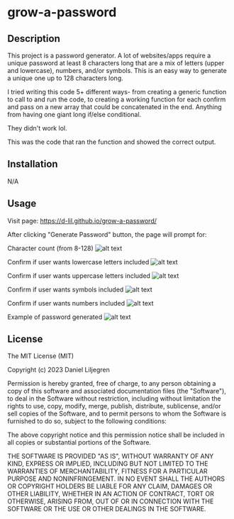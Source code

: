 # grow-a-password

## Description

This project is a password generator. A lot of websites/apps require a unique password at least 8 characters long that are a mix of letters (upper and lowercase), numbers, and/or symbols. This is an easy way to generate a unique one up to 128 characters long.

I tried writing this code 5+ different ways- from creating a generic function to call to and run the code, to creating a working function for each confirm and pass on a new array that could be concatenated in the end. Anything from having one giant long if/else conditional.

They didn't work lol.

This was the code that ran the function and showed the correct output.

## Installation

N/A

## Usage

Visit page:
https://d-lil.github.io/grow-a-password/

After clicking "Generate Password" button, the page will prompt for:

Character count (from 8-128)
![alt text](./assets/images/ss.png "Screenshot of character count prompt")

Confirm if user wants lowercase letters included
![alt text](./assets/images/ss1.png "Screenshot of confirm lowercase letters")

Confirm if user wants uppercase letters included
![alt text](./assets/images/ss2.png "Screenshot of confirm uppercase letters")

Confirm if user wants symbols included
![alt text](./assets/images/ss3.png "Screenshot of confirm symbols")

Confirm if user wants numbers included
![alt text](./assets/images/ss4.png "Screenshot of confirm numbers")

Example of password generated
![alt text](./assets/images/ss5.png "Screenshot of example of final password generated")

## License

The MIT License (MIT)

Copyright (c) 2023 Daniel Liljegren

Permission is hereby granted, free of charge, to any person obtaining a copy of this software and associated documentation files (the "Software"), to deal in the Software without restriction, including without limitation the rights to use, copy, modify, merge, publish, distribute, sublicense, and/or sell copies of the Software, and to permit persons to whom the Software is furnished to do so, subject to the following conditions:

The above copyright notice and this permission notice shall be included in all copies or substantial portions of the Software.

THE SOFTWARE IS PROVIDED "AS IS", WITHOUT WARRANTY OF ANY KIND, EXPRESS OR IMPLIED, INCLUDING BUT NOT LIMITED TO THE WARRANTIES OF MERCHANTABILITY, FITNESS FOR A PARTICULAR PURPOSE AND NONINFRINGEMENT. IN NO EVENT SHALL THE AUTHORS OR COPYRIGHT HOLDERS BE LIABLE FOR ANY CLAIM, DAMAGES OR OTHER LIABILITY, WHETHER IN AN ACTION OF CONTRACT, TORT OR OTHERWISE, ARISING FROM, OUT OF OR IN CONNECTION WITH THE SOFTWARE OR THE USE OR OTHER DEALINGS IN THE SOFTWARE.
